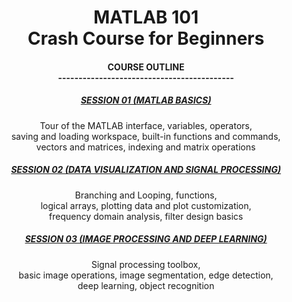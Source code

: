 <h1 align="center">MATLAB 101<br>Crash Course for Beginners</h1>

<h4 align="center">COURSE OUTLINE<br>-------------------------------------------</h4>
<h5 align="center"><a href="https://github.com/atick-faisal/MATLAB-101-Workshop/tree/master/Season%201">SESSION 01 (MATLAB BASICS)</a></h5>
<p align="center">Tour of the MATLAB interface, variables, operators,<br> saving and loading workspace, built-in functions and commands,<br> vectors and matrices, indexing and matrix operations</p>

<h5 align="center"><a href="https://github.com/atick-faisal/MATLAB-101-Workshop/tree/master/Season%202">SESSION 02 (DATA VISUALIZATION AND SIGNAL PROCESSING)</a></h5>
<p align="center">Branching and Looping, functions,<br> logical arrays, plotting data and plot customization,<br> frequency domain analysis, filter design basics</p>

<h5 align="center"><a href="https://github.com/atick-faisal/MATLAB-101-Workshop/tree/master/Season%203">SESSION 03 (IMAGE PROCESSING AND DEEP LEARNING)</a></h5>
<p align="center">Signal processing toolbox,<br> basic image operations, image segmentation, edge detection,<br> deep learning, object recognition</p>
